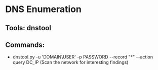 # DNS Enumeration

## Tools: dnstool

## Commands:

 - dnstool.py -u 'DOMAIN\USER' -p PASSWORD --record "*" --action query DC_IP (Scan the network for interesting findings)
